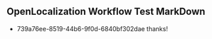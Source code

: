 ## OpenLocalization Workflow Test MarkDown
* 739a76ee-8519-44b6-9f0d-6840bf302dae thanks!

<!--HONumber=Aug16_HO4-->


